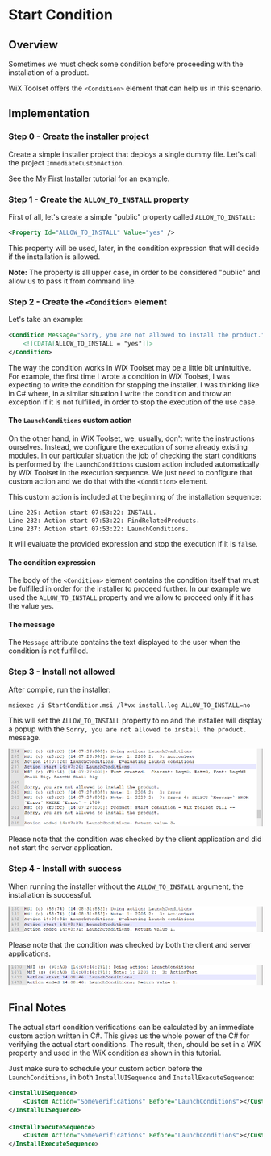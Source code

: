 # Start Condition

## Overview

Sometimes we must check some condition before proceeding with the installation of a product.

WiX Toolset offers the `<Condition>` element that can help us in this scenario.

## Implementation

### Step 0 - Create the installer project

Create a simple installer project that deploys a single dummy file. Let's call the project `ImmediateCustomAction`.

See the [My First Installer](https://github.com/WiX-Toolset-Pills-15mg/My-First-Installer) tutorial for an example.

### Step 1 - Create the `ALLOW_TO_INSTALL` property

First of all, let's create a simple "public" property called `ALLOW_TO_INSTALL`:

```xml
<Property Id="ALLOW_TO_INSTALL" Value="yes" />
```

This property will be used, later, in the condition expression that will decide if the installation is allowed.

**Note:** The property is all upper case, in order to be considered "public" and allow us to pass it from command line.

### Step 2 - Create the `<Condition>` element

Let's take an example:

```xml
<Condition Message="Sorry, you are not allowed to install the product.">
    <![CDATA[ALLOW_TO_INSTALL = "yes"]]>
</Condition>
```

The way the condition works in WiX Toolset may be a little bit unintuitive. For example, the first time I wrote a condition in WiX Toolset, I was expecting to write the condition for stopping the installer. I was thinking like in C# where, in a similar situation I write the condition and throw an exception if it is not fulfilled, in order to stop the execution of the use case.

#### The `LaunchConditions` custom action

On the other hand, in WiX Toolset, we, usually, don't write the instructions ourselves. Instead, we configure the execution of some already existing modules. In our particular situation the job of checking the start conditions is performed by the `LaunchConditions` custom action included automatically by WiX Toolset in the execution sequence. We just need to configure that custom action and we do that with the `<Condition>` element.

This custom action is included at the beginning of the installation sequence:

```
Line 225: Action start 07:53:22: INSTALL.
Line 232: Action start 07:53:22: FindRelatedProducts.
Line 237: Action start 07:53:22: LaunchConditions.
```

It will evaluate the provided expression and stop the execution if it is `false`.

#### The condition expression

The body of the `<Condition>` element contains the condition itself that must be fulfilled in order for the installer to proceed further. In our example we used the `ALLOW_TO_INSTALL` property and we allow to proceed only if it has the value `yes`.

#### The message

The `Message` attribute contains the text displayed to the user when the condition is not fulfilled.

### Step 3 - Install not allowed

After compile, run the installer:

```
msiexec /i StartCondition.msi /l*vx install.log ALLOW_TO_INSTALL=no
```

This will set the `ALLOW_TO_INSTALL` property to `no` and the installer will display a popup with the `Sorry, you are not allowed to install the product.` message.

![Client Side Condition - Fail](client-side-condition-fail.png)

Please note that the condition was checked by the client application and did not start the server application.

### Step 4 - Install with success

When running the installer without the `ALLOW_TO_INSTALL` argument, the installation is successful.

![Client Side Condition - Success](client-side-condition-success.png)

Please note that the condition was checked by both the client and server applications.

![Server Side Condition - Success](server-side-condition-success.png)

## Final Notes

The actual start condition verifications can be calculated by an immediate custom action written in C#. This gives us the whole power of the C# for verifying the actual start conditions. The result, then, should be set in a WiX property and used in the WiX condition as shown in this tutorial.

Just make sure to schedule your custom action before the `LaunchConditions`, in both `InstallUISequence` and  `InstallExecuteSequence`:

```xml
<InstallUISequence>
	<Custom Action="SomeVerifications" Before="LaunchConditions"></Custom>
</InstallUISequence>

<InstallExecuteSequence>
	<Custom Action="SomeVerifications" Before="LaunchConditions"></Custom>
</InstallExecuteSequence>
```

